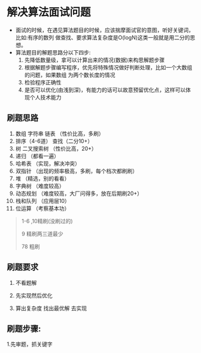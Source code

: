 #  解决算法面试问题

- 面试的时候，在遇见算法题目的时候，应该揣摩面试官的意图，听好关键词，比如:有序的数列 做查找、要求算法复杂度是O(logN)这类一般就是用二分的思想。
- 算法题目的解题思路分以下四步: 
  1. 先降低数量级，拿可以计算出来的情况(数据)来构思解题步骤
  2. 根据解题步骤编写程序，优先将特殊情况做好判断处理，比如一个大数组的问题，如果数组 为两个数长度的情况
  3. 检验程序正确性 
  4. 是否可以优化(由浅到深)，有能力的话可以故意预留优化点，这样可以体现个人技术能力

## 刷题思路

1. 数组  字符串  链表   （性价比高，多刷）
2. 排序（4-6道）  查找（二分10+）
3. 树   二叉搜索树    （性价比高，20+）
4. 递归   （都看一遍）
5. 哈希表 （实现，解决冲突）
6. 双指针  （出现的频率极高，多刷，每个档次都刷刷）
7. 堆   （精选，别的看看）
8. 字典树  （难度较高）
9. 动态规划  （难度较高，大厂问得多，放在后期刷20+）
10. 栈和队列 （应用层10）
11. 位运算  （考察基本功）



> 1-6 ,10精刷(没刷过的)
>
> 9  精刷两三道最少
>
> 78  粗刷

## 刷题要求

1. 不看题解

2. 先实现然后优化	
3. 算出复杂度 找出最优解  去实现

## 刷题步骤:

1.先审题，抓关键字

